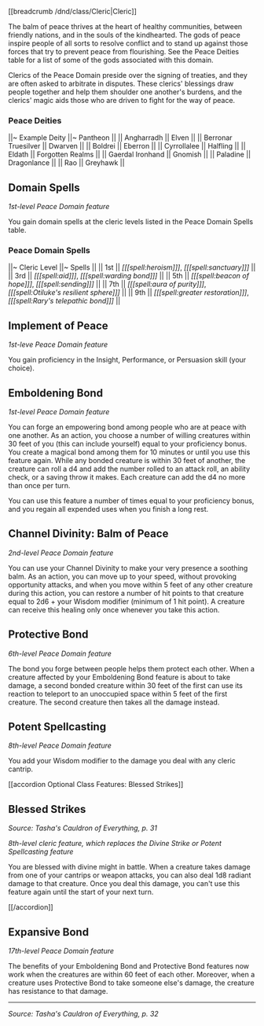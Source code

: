 [[breadcrumb /dnd/class/Cleric|Cleric]]

The balm of peace thrives at the heart of healthy communities, between friendly nations, and in the souls of the kindhearted. The gods of peace inspire people of all sorts to resolve conflict and to stand up against those forces that try to prevent peace from flourishing. See the Peace Deities table for a list of some of the gods associated with this domain.

Clerics of the Peace Domain preside over the signing of treaties, and they are often asked to arbitrate in disputes. These clerics' blessings draw people together and help them shoulder one another's burdens, and the clerics' magic aids those who are driven to fight for the way of peace.

### Peace Deities

||~ Example Deity ||~ Pantheon ||
|| Angharradh || Elven ||
|| Berronar Truesilver || Dwarven ||
|| Boldrei || Eberron ||
|| Cyrrollalee || Halfling ||
|| Eldath || Forgotten Realms ||
|| Gaerdal Ironhand || Gnomish ||
|| Paladine || Dragonlance ||
|| Rao || Greyhawk ||

## Domain Spells

_1st-level Peace Domain feature_

You gain domain spells at the cleric levels listed in the Peace Domain Spells table.

### Peace Domain Spells

||~ Cleric Level ||~ Spells ||
|| 1st || _[[[spell:heroism]]]_, _[[[spell:sanctuary]]]_ ||
|| 3rd || _[[[spell:aid]]]_, _[[[spell:warding bond]]]_ ||
|| 5th || _[[[spell:beacon of hope]]]_, _[[[spell:sending]]]_ ||
|| 7th || _[[[spell:aura of purity]]]_, _[[[spell:Otiluke's resilient sphere]]]_ ||
|| 9th || _[[[spell:greater restoration]]]_, _[[[spell:Rary's telepathic bond]]]_ ||

## Implement of Peace

_1st-leve Peace Domain feature_

You gain proficiency in the Insight, Performance, or Persuasion skill (your choice).

## Emboldening Bond

_1st-level Peace Domain feature_

You can forge an empowering bond among people who are at peace with one another. As an action, you choose a number of willing creatures within 30 feet of you (this can include yourself) equal to your proficiency bonus. You create a magical bond among them for 10 minutes or until you use this feature again. While any bonded creature is within 30 feet of another, the creature can roll a d4 and add the number rolled to an attack roll, an ability check, or a saving throw it makes. Each creature can add the d4 no more than once per turn.

You can use this feature a number of times equal to your proficiency bonus, and you regain all expended uses when you finish a long rest.

## Channel Divinity: Balm of Peace

_2nd-level Peace Domain feature_

You can use your Channel Divinity to make your very presence a soothing balm. As an action, you can move up to your speed, without provoking opportunity attacks, and when you move within 5 feet of any other creature during this action, you can restore a number of hit points to that creature equal to 2d6 + your Wisdom modifier (minimum of 1 hit point). A creature can receive this healing only once whenever you take this action.

## Protective Bond

_6th-level Peace Domain feature_

The bond you forge between people helps them protect each other. When a creature affected by your Emboldening Bond feature is about to take damage, a second bonded creature within 30 feet of the first can use its reaction to teleport to an unoccupied space within 5 feet of the first creature. The second creature then takes all the damage instead.

## Potent Spellcasting

_8th-level Peace Domain feature_

You add your Wisdom modifier to the damage you deal with any cleric cantrip.

[[accordion Optional Class Features: Blessed Strikes]]

## Blessed Strikes

_Source: Tasha's Cauldron of Everything, p. 31_

_8th-level cleric feature, which replaces the Divine Strike or Potent Spellcasting feature_

You are blessed with divine might in battle. When a creature takes damage from one of your cantrips or weapon attacks, you can also deal 1d8 radiant damage to that creature. Once you deal this damage, you can't use this feature again until the start of your next turn.

[[/accordion]]

## Expansive Bond

_17th-level Peace Domain feature_

The benefits of your Emboldening Bond and Protective Bond features now work when the creatures are within 60 feet of each other. Moreover, when a creature uses Protective Bond to take someone else's damage, the creature has resistance to that damage.

----

*Source: Tasha's Cauldron of Everything, p. 32*

<script type="module">
    import {init_accordions} from "/js/common/utils.js";
    init_accordions();
</script>
